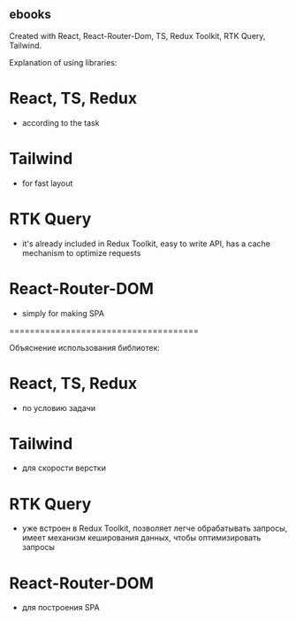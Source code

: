 ## ebooks

Created with React, React-Router-Dom, TS, Redux Toolkit, RTK Query, Tailwind.

Explanation of using libraries:
# React, TS, Redux
- according to the task

# Tailwind
- for fast layout

# RTK Query
- it's already included in Redux Toolkit, easy to write API, has a cache mechanism to optimize requests

# React-Router-DOM
- simply for making SPA

=====================================

Объяснение использования библиотек:
# React, TS, Redux
- по условию задачи

# Tailwind
- для скорости верстки

# RTK Query
- уже встроен в Redux Toolkit, позволяет легче обрабатывать запросы, имеет механизм кеширования данных, чтобы оптимизировать запросы

# React-Router-DOM
- для построения SPA
